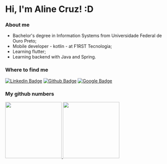 # Hi, I'm Aline Cruz! :D

### About me

- Bachelor's degree in Information Systems from Universidade Federal de Ouro Preto;
- Mobile developer - kotlin - at F1RST Tecnologia;
- Learning flutter;
- Learning backend with Java and Spring.

### Where to find me

[![Linkedin Badge](https://img.shields.io/badge/-LinkedIn-blue?style=flat-square&logo=Linkedin&logoColor=white&link=https://www.linkedin.com/in/linecruz/)](https://www.linkedin.com/in/linecruz/)
[![Github Badge](https://img.shields.io/badge/-Github-000?style=flat-square&logo=Github&logoColor=white&link=https://github.com/AlineCruzDEV)](https://github.com/AlineCruzDEV)
[![Google Badge](https://img.shields.io/badge/Google_Developer-E37400?style=flat-square&logo=google-play&logoColor=white&link=https://developers.google.com/profile/u/linegcruz)](https://developers.google.com/profile/u/linegcruz)

### My github numbers

<div>
  <a href="https://github.com/AlineCruzDEV">
  <img height="180em" src="https://github-readme-stats.vercel.app/api?username=AlineCruzDEV&show_icons=true&theme=dracula&include_all_commits=true&count_private=true"/>
  <img height="180em" src="https://github-readme-stats.vercel.app/api/top-langs/?username=AlineCruzDEV&layout=compact&langs_count=7&theme=dracula&hide=html"/>
</div> 
